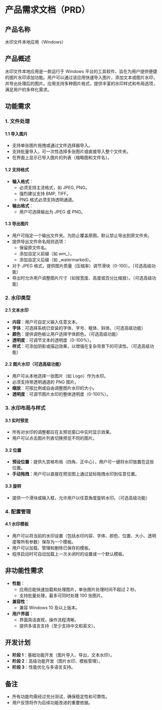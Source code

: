 # 产品需求文档（PRD）

## 产品名称
水印文件本地应用（Windows）

## 产品概述
水印文件本地应用是一款运行于 Windows 平台的工具软件，旨在为用户提供便捷的图片水印添加功能。用户可以通过该应用快速导入图片，添加文本或图片水印，并导出处理后的图片。应用支持多种图片格式，提供丰富的水印样式和布局选项，满足用户的多样化需求。

## 功能需求

### 1. 文件处理
#### 1.1 导入图片
- 支持单张图片拖拽或通过文件选择器导入。
- 支持批量导入，可一次性选择多张图片或直接导入整个文件夹。
- 在界面上显示已导入图片的列表（缩略图和文件名）。

#### 1.2 支持格式
- **输入格式**：
  - 必须支持主流格式，如 JPEG, PNG。
  - 强烈建议支持 BMP, TIFF。
  - PNG 格式必须支持透明通道。
- **输出格式**：
  - 用户可选择输出为 JPEG 或 PNG。

#### 1.3 导出图片
- 用户可指定一个输出文件夹。为防止覆盖原图，默认禁止导出到原文件夹。
- 提供导出文件命名规则选项：
  - 保留原文件名。
  - 添加自定义前缀（如 wm_）。
  - 添加自定义后缀（如 _watermarked）。
- 对于 JPEG 格式，提供图片质量（压缩率）调节滑块（0-100）。（可选高级功能）
- 导出时允许用户调整图片尺寸（如按宽度、高度或百分比缩放）。（可选高级功能）

### 2. 水印类型
#### 2.1 文本水印
- **内容**：用户可自定义输入任意文本。
- **字体**：可选择系统已安装的字体、字号、粗体、斜体。（可选高级功能）
- **颜色**：提供调色板让用户选择字体颜色。（可选高级功能）
- **透明度**：可调节文本的透明度（0-100%）。
- **样式**：可添加阴影或描边效果，以增强在复杂背景下的可读性。（可选高级功能）

#### 2.2 图片水印（可选高级功能）
- 用户可从本地选择一张图片（如 Logo）作为水印。
- 必须支持带透明通道的 PNG 图片。
- **缩放**：可按比例或自由调整图片水印的大小。
- **透明度**：可调节图片水印的整体透明度（0-100%）。

### 3. 水印布局与样式
#### 3.1 实时预览
- 所有对水印的调整都应在主预览窗口中实时显示效果。
- 用户可以点击图片列表切换预览不同的图片。

#### 3.2 位置
- **预设位置**：提供九宫格布局（四角、正中心），用户可一键将水印放置在这些位置。
- **手动拖拽**：用户可以直接在预览图上通过鼠标拖拽水印到任意位置。

#### 3.3 旋转
- 提供一个滑块或输入框，允许用户以任意角度旋转水印。（可选高级功能）

### 4. 配置管理
#### 4.1 水印模板
- 用户可以将当前的水印设置（包括水印内容、字体、颜色、位置、大小、透明度等所有参数）保存为一个模板。
- 用户可以加载、管理和删除已保存的模板。
- 程序启动时可自动加载上一次关闭时的设置或一个默认模板。

## 非功能性需求
- **性能**：
  - 应用应能快速加载和处理图片，单张图片处理时间不超过 2 秒。
  - 支持批量处理，最多可同时处理 100 张图片。
- **兼容性**：
  - 兼容 Windows 10 及以上版本。
- **用户界面**：
  - 界面简洁直观，操作流程清晰。
  - 提供多语言支持（至少支持中文和英文）。

## 开发计划
- **阶段 1**：基础功能开发（图片导入、导出，文本水印）。
- **阶段 2**：高级功能开发（图片水印、模板管理）。
- **阶段 3**：性能优化与多语言支持。

## 备注
- 所有功能均需经过充分测试，确保稳定性和可靠性。
- 用户反馈将作为后续功能改进的重要依据。